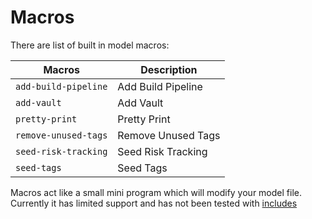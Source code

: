 # Macros

There are list of built in model macros:

| Macros                | Description            |
|-----------------------|------------------------|
| `add-build-pipeline`  | Add Build Pipeline     |
| `add-vault`           | Add Vault              |
| `pretty-print`        | Pretty Print           |
| `remove-unused-tags`  | Remove Unused Tags     |
| `seed-risk-tracking`  | Seed Risk Tracking     |
| `seed-tags`           | Seed Tags              |

Macros act like a small mini program which will modify your model file. Currently it has limited support and has not been tested with [includes](./includes.md)
